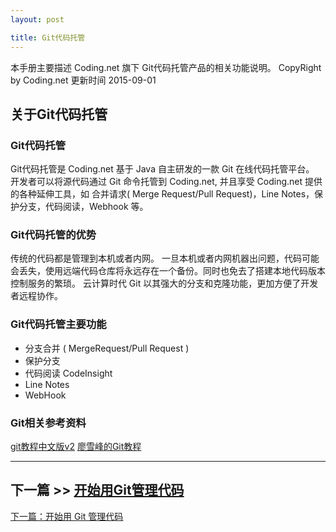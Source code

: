 ```yaml
---
layout: post

title: Git代码托管
---
```


本手册主要描述 Coding.net 旗下 Git代码托管产品的相关功能说明。
CopyRight by Coding.net  更新时间 2015-09-01

关于Git代码托管
--------

### Git代码托管 ###

Git代码托管是 Coding.net 基于 Java 自主研发的一款 Git 在线代码托管平台。
开发者可以将源代码通过 Git 命令托管到 Coding.net, 并且享受 Coding.net 提供的各种延伸工具，如 合并请求( Merge Request/Pull Request)，Line Notes，保护分支，代码阅读，Webhook 等。

### Git代码托管的优势 ###

传统的代码都是管理到本机或者内网。 一旦本机或者内网机器出问题，代码可能会丢失，使用远端代码仓库将永远存在一个备份。同时也免去了搭建本地代码版本控制服务的繁琐。
云计算时代 Git 以其强大的分支和克隆功能，更加方便了开发者远程协作。

### Git代码托管主要功能 ###

 - 分支合并 ( MergeRequest/Pull Request )
 - 保护分支
 - 代码阅读 CodeInsight
 - Line Notes
 - WebHook

  [1]: http://www.liaoxuefeng.com/wiki/0013739516305929606dd18361248578c67b8067c8c017b000
  [2]: https://git-scm.com/book/zh/v2
  [3]: coding.net/upgrade
  

### Git相关参考资料

[git教程中文版v2][2]
[廖雪峰的Git教程][1]

---

## 下一篇 >> [开始用Git管理代码](/help/doc/git/getting-started.html)



  <div class="footer-nav">
  <div class="right-nav"><a href="/help/doc/git/getting-started.html">下一篇：开始用 Git 管理代码</a><i class="fa fa-angle-right"></i></div>
  </div>

